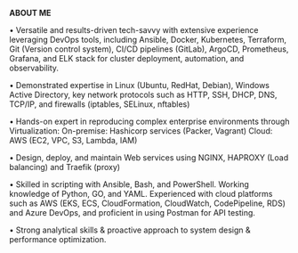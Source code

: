 **ABOUT ME**

• Versatile and results-driven tech-savvy with extensive experience leveraging DevOps tools, including Ansible, Docker, Kubernetes, Terraform, Git (Version control system), CI/CD pipelines (GitLab), ArgoCD, Prometheus, Grafana, and ELK stack for cluster deployment, automation, and observability.

• Demonstrated expertise in Linux (Ubuntu, RedHat, Debian), Windows Active Directory, key network protocols such as HTTP, SSH, DHCP, DNS, TCP/IP, and firewalls (iptables, SELinux, nftables)

• Hands-on expert in reproducing complex enterprise environments through Virtualization:
On-premise: Hashicorp services (Packer, Vagrant)      Cloud: AWS (EC2, VPC, S3, Lambda, IAM)

• Design, deploy, and maintain Web services using NGINX, HAPROXY (Load balancing) and Traefik (proxy)

• Skilled in scripting with Ansible, Bash, and PowerShell. Working knowledge of Python, GO, and YAML. Experienced with cloud platforms such as AWS (EKS, ECS, CloudFormation, CloudWatch, CodePipeline, RDS) and Azure DevOps, and proficient in using Postman for API testing. 

• Strong analytical skills & proactive approach to system design & performance optimization.  

